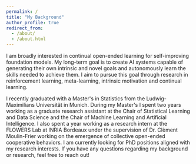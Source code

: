 ```yaml
---
permalink: /
title: "My Background"
author_profile: true
redirect_from: 
  - /about/
  - /about.html
---
```


I am broadly interested in continual open-ended learning for self-improving foundation models. My long-term goal is to create AI systems capable of generating their own intrinsic and novel goals and autonomously learn the skills needed to achieve them. I aim to pursue this goal through research in reinforcement learning, meta-learning, intrinsic motivation and continual learning.

I recently graduated with a Master's in Statistics from the Ludwig-Maximilians Universität in Munich. During my Master's I spent two years working as a graduate research assistant at the Chair of Statistical Learning and Data Science and the Chair of Machine Learning and Artificial Intelligence. I also spent a year working as a research intern at the FLOWERS Lab at INRIA Bordeaux under the supervision of Dr. Clèment Moulin-Frier working on the emergence of collective open-ended cooperative behaviors. I am currently looking for PhD positions aligned with my research interests. If you have any questions regarding my background or research, feel free to reach out!